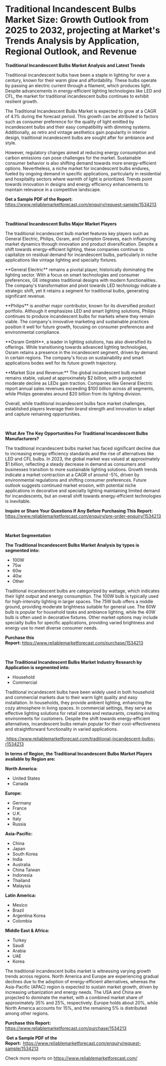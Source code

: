 <p><h1>Traditional Incandescent Bulbs Market Size: Growth Outlook from 2025 to 2032, projecting at Market's Trends Analysis by Application, Regional Outlook, and Revenue</h1></p><p><strong>Traditional Incandescent Bulbs Market Analysis and Latest Trends</strong></p>
<p><p>Traditional incandescent bulbs have been a staple in lighting for over a century, known for their warm glow and affordability. These bulbs operate by passing an electric current through a filament, which produces light. Despite advancements in energy-efficient lighting technologies like LED and CFL, the market for traditional incandescent bulbs continues to exhibit resilient growth. </p><p>The Traditional Incandescent Bulbs Market is expected to grow at a CAGR of 4.1% during the forecast period. This growth can be attributed to factors such as consumer preference for the quality of light emitted by incandescent bulbs and their easy compatibility with dimming systems. Additionally, as retro and vintage aesthetics gain popularity in interior design, traditional incandescent bulbs are sought after for ambiance and style.</p><p>However, regulatory changes aimed at reducing energy consumption and carbon emissions can pose challenges for the market. Sustainable consumer behavior is also shifting demand towards more energy-efficient options. Nevertheless, a niche market for incandescent bulbs endures, fueled by ongoing demand in specific applications, particularly in residential and hospitality sectors where warmth of light is prioritized. Trends point towards innovation in designs and energy efficiency enhancements to maintain relevance in a competitive landscape.</p></p>
<p><strong>Get a Sample PDF of the Report:&nbsp;</strong> <a href="https://www.reliablemarketforecast.com/enquiry/request-sample/1534213?utm_campaign=2245&utm_medium=2&utm_source=Github&utm_content=ia&utm_term=06022025&utm_id=traditional-incandescent-bulbs">https://www.reliablemarketforecast.com/enquiry/request-sample/1534213</a></p>
<p>&nbsp;</p>
<p><strong>Traditional Incandescent Bulbs Major Market Players</strong></p>
<p><p>The traditional incandescent bulb market features key players such as General Electric, Philips, Osram, and Crompton Greaves, each influencing market dynamics through innovation and product diversification. Despite a shift towards energy-efficient lighting, these companies continue to capitalize on residual demand for incandescent bulbs, particularly in niche applications like vintage lighting and specialty fixtures.</p><p>**General Electric** remains a pivotal player, historically dominating the lighting sector. With a focus on smart technologies and consumer preferences, GE integrates traditional designs with modern functionalities. The company's transformation and pivot towards LED technology indicate a strategic shift, yet it retains a segment for traditional bulbs, generating significant revenue.</p><p>**Philips** is another major contributor, known for its diversified product portfolio. Although it emphasizes LED and smart lighting solutions, Philips continues to produce incandescent bulbs for markets where they remain viable. The company's innovative marketing and sustainable practices position it well for future growth, focusing on consumer preferences and environmental compliance.</p><p>**Osram GmbH**, a leader in lighting solutions, has also diversified its offerings. While transitioning towards advanced lighting technologies, Osram retains a presence in the incandescent segment, driven by demand in certain regions. The company's focus on sustainability and smart applications bodes well for its future growth trajectory.</p><p>**Market Size and Revenue:** The global incandescent bulb market remains stable, valued at approximately $2 billion, with a projected moderate decline as LEDs gain traction. Companies like General Electric report annual sales revenues exceeding $100 billion across all segments, while Philips generates around $20 billion from its lighting division. </p><p>Overall, while traditional incandescent bulbs face market challenges, established players leverage their brand strength and innovation to adapt and capture remaining opportunities.</p></p>
<p>&nbsp;</p>
<p><strong>What Are The Key Opportunities For Traditional Incandescent Bulbs Manufacturers?</strong></p>
<p><p>The traditional incandescent bulbs market has faced significant decline due to increasing energy efficiency standards and the rise of alternatives like LED and CFL bulbs. In 2023, the global market was valued at approximately $1 billion, reflecting a steady decrease in demand as consumers and businesses transition to more sustainable lighting solutions. Growth trends indicate a market contraction at a CAGR of around -5%, driven by environmental regulations and shifting consumer preferences. Future outlook suggests continued market erosion, with potential niche applications in decorative and specialty lighting maintaining limited demand for incandescents, but an overall shift towards energy-efficient technologies is inevitable.</p></p>
<p><strong>Inquire or Share Your Questions If Any Before Purchasing This Report:</strong> <a href="https://www.reliablemarketforecast.com/enquiry/pre-order-enquiry/1534213?utm_campaign=2245&utm_medium=2&utm_source=Github&utm_content=ia&utm_term=06022025&utm_id=traditional-incandescent-bulbs">https://www.reliablemarketforecast.com/enquiry/pre-order-enquiry/1534213</a></p>
<p>&nbsp;</p>
<p><strong>Market Segmentation</strong></p>
<p><strong>The Traditional Incandescent Bulbs Market Analysis by types is segmented into:</strong></p>
<p><ul><li>100W</li><li>75w</li><li>60w</li><li>40w</li><li>Other</li></ul></p>
<p><p>Traditional incandescent bulbs are categorized by wattage, which indicates their light output and energy consumption. The 100W bulb is typically used for high-intensity lighting in larger spaces. The 75W bulb offers a middle ground, providing moderate brightness suitable for general use. The 60W bulb is popular for household tasks and ambiance lighting, while the 40W bulb is often used in decorative fixtures. Other market options may include specialty bulbs for specific applications, providing varied brightness and energy use to meet diverse consumer needs.</p></p>
<p><strong>Purchase this Report:&nbsp;</strong><a href="https://www.reliablemarketforecast.com/purchase/1534213?utm_campaign=2245&utm_medium=2&utm_source=Github&utm_content=ia&utm_term=06022025&utm_id=traditional-incandescent-bulbs">https://www.reliablemarketforecast.com/purchase/1534213</a></p>
<p>&nbsp;</p>
<p><strong>The Traditional Incandescent Bulbs Market Industry Research by Application is segmented into:</strong></p>
<p><ul><li>Household</li><li>Commercial</li></ul></p>
<p><p>Traditional incandescent bulbs have been widely used in both household and commercial markets due to their warm light quality and easy installation. In households, they provide ambient lighting, enhancing the cozy atmosphere in living spaces. In commercial settings, they serve as effective lighting solutions for retail stores and restaurants, creating inviting environments for customers. Despite the shift towards energy-efficient alternatives, incandescent bulbs remain popular for their cost-effectiveness and straightforward functionality in varied applications.</p></p>
<p><a href="https://www.reliablemarketforecast.com/traditional-incandescent-bulbs-r1534213?utm_campaign=2245&utm_medium=2&utm_source=Github&utm_content=ia&utm_term=06022025&utm_id=traditional-incandescent-bulbs">&nbsp;https://www.reliablemarketforecast.com/traditional-incandescent-bulbs-r1534213</a></p>
<p><strong>In terms of Region, the Traditional Incandescent Bulbs Market Players available by Region are:</strong></p>
<p>
    <p> <strong> North America: </strong>
        <ul>
            <li>United States</li>
            <li>Canada</li>
        </ul>
        </p> 
    <p> <strong> Europe: </strong>
        <ul>
            <li>Germany</li>
            <li>France</li>
            <li>U.K.</li>
            <li>Italy</li>
            <li>Russia</li>
        </ul>
        </p> 
    <p> <strong> Asia-Pacific: </strong>
        <ul>
            <li>China</li>
            <li>Japan</li>
            <li>South Korea</li>
            <li>India</li>
            <li>Australia</li>
            <li>China Taiwan</li>
            <li>Indonesia</li>
            <li>Thailand</li>
            <li>Malaysia</li>
        </ul>
        </p> 
    <p> <strong> Latin America: </strong>
        <ul>
            <li>Mexico</li>
            <li>Brazil</li>
            <li>Argentina Korea</li>
            <li>Colombia</li>
        </ul>
        </p> 
    <p> <strong> Middle East & Africa: </strong>
        <ul>
            <li>Turkey</li>
            <li>Saudi</li>
            <li>Arabia</li>
            <li>UAE</li>
            <li>Korea</li>
        </ul>
    </p>
    </p>
<p><p>The traditional incandescent bulbs market is witnessing varying growth trends across regions. North America and Europe are experiencing gradual declines due to the adoption of energy-efficient alternatives, whereas the Asia-Pacific (APAC) region is expected to sustain market growth, driven by increasing urbanization and energy needs. The USA and China are projected to dominate the market, with a combined market share of approximately 35% and 25%, respectively. Europe holds about 20%, while North America accounts for 15%, and the remaining 5% is distributed among other regions.</p></p>
<p><strong>Purchase this Report: </strong><a href="https://www.reliablemarketforecast.com/purchase/1534213?utm_campaign=2245&utm_medium=2&utm_source=Github&utm_content=ia&utm_term=06022025&utm_id=traditional-incandescent-bulbs">https://www.reliablemarketforecast.com/purchase/1534213</a></p>
<p>&nbsp;<strong>Get a Sample PDF of the Report:&nbsp;&nbsp;</strong><a href="https://www.reliablemarketforecast.com/enquiry/request-sample/1534213?utm_campaign=2245&utm_medium=2&utm_source=Github&utm_content=ia&utm_term=06022025&utm_id=traditional-incandescent-bulbs">https://www.reliablemarketforecast.com/enquiry/request-sample/1534213</a></p>
<p><strong></strong></p>
<p>Check more reports on <a href="https://www.reliablemarketforecast.com/?utm_campaign=2245&utm_medium=2&utm_source=Github&utm_content=ia&utm_term=06022025&utm_id=traditional-incandescent-bulbs">https://www.reliablemarketforecast.com/</a></p>